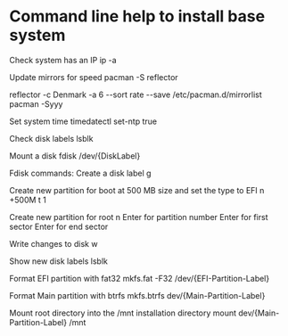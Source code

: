 # Command line help to install base system

Check system has an IP
ip -a

Update mirrors for speed
pacman -S reflector

reflector -c Denmark -a 6 --sort rate --save /etc/pacman.d/mirrorlist
pacman -Syyy

Set system time
timedatectl set-ntp true

Check disk labels
lsblk

Mount a disk
fdisk /dev/{DiskLabel}

Fdisk commands:
Create a disk label
g

Create new partition for boot at 500 MB size and set the type to EFI
n
+500M
t
1

Create new partition for root
n
Enter for partition number
Enter for first sector
Enter for end sector

Write changes to disk
w

Show new disk labels
lsblk

Format EFI partition with fat32
mkfs.fat -F32 /dev/{EFI-Partition-Label}

Format Main partition with btrfs
mkfs.btrfs dev/{Main-Partition-Label}


Mount root directory into the /mnt installation directory
mount dev/{Main-Partition-Label} /mnt
